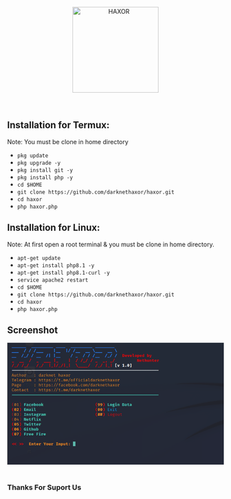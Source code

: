 <p align="center"> <a href="#"><img title="HAXOR" src="https://1.bp.blogspot.com/-ui9y_7kjZQQ/X65oQ5mMZ4I/AAAAAAAAADA/E7NzB1nhbpQn1J1mNGOX3Zx8WtJSrP5AwCLcBGAsYHQ/s320/20201113_170028.png" height="200" width="200"> </a> </p> <br> 

## Installation  for Termux: 

Note: You must be clone in home directory
 
* `pkg update` 
* `pkg upgrade -y` 
* `pkg install git -y`
* `pkg install php -y` 
* `cd $HOME` 
* `git clone https://github.com/darknethaxor/haxor.git` 
* `cd haxor`
* `php haxor.php`

## Installation  for Linux: 

Note: At first open a root terminal & you must be clone in home directory.
 
* `apt-get update` 
* `apt-get install php8.1 -y`
* `apt-get install php8.1-curl -y`
* `service apache2 restart`
* `cd $HOME` 
* `git clone https://github.com/darknethaxor/haxor.git` 
* `cd haxor`
* `php haxor.php`

## Screenshot

<img src="https://raw.githubusercontent.com/darknethaxor/picture/main/Capture.PNG">
<br>
<br>
<h3>Thanks For Suport Us</h3>
